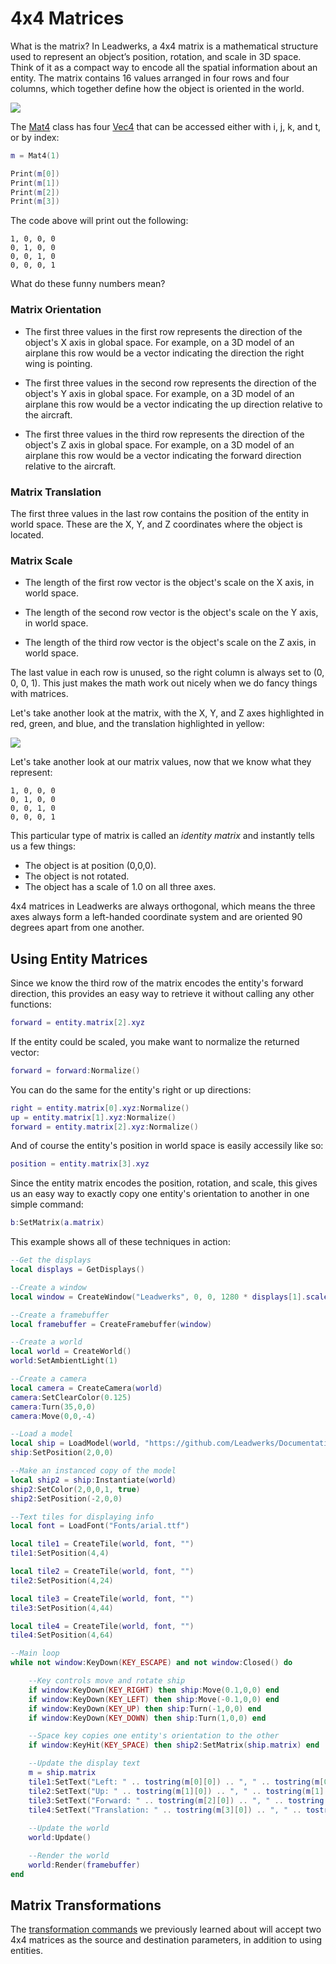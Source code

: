 # 4x4 Matrices

What is the matrix? In Leadwerks, a 4x4 matrix is a mathematical structure used to represent an object’s position, rotation, and scale in 3D space. Think of it as a compact way to encode all the spatial information about an entity. The matrix contains 16 values arranged in four rows and four columns, which together define how the object is oriented in the world.

![](https://github.com/UltraEngine/Documentation/blob/master/Images/4x4matrix1.png?raw=true)

The [Mat4](Mat4.md) class has four [Vec4](Vec4.md) that can be accessed either with i, j, k, and t, or by index:

```lua
m = Mat4(1)

Print(m[0])
Print(m[1])
Print(m[2])
Print(m[3])
```
The code above will print out the following:

```
1, 0, 0, 0
0, 1, 0, 0
0, 0, 1, 0
0, 0, 0, 1
```

What do these funny numbers mean?

### Matrix Orientation

- The first three values in the first row represents the direction of the object's X axis in global space. For example, on a 3D model of an airplane this row would be a vector indicating the direction the right wing is pointing.

- The first three values in the second row represents the direction of the object's Y axis in global space. For example, on a 3D model of an airplane this row would be a vector indicating the up direction relative to the aircraft.

- The first three values in the third row represents the direction of the object's Z axis in global space. For example, on a 3D model of an airplane this row would be a vector indicating the forward direction relative to the aircraft.

### Matrix Translation

The first three values in the last row contains the position of the entity in world space. These are the X, Y, and Z coordinates where the object is located.

### Matrix Scale

- The length of the first row vector is the object's scale on the X axis, in world space.

- The length of the second row vector is the object's scale on the Y axis, in world space.

- The length of the third row vector is the object's scale on the Z axis, in world space.

The last value in each row is unused, so the right column is always set to (0, 0, 0, 1). This just makes the math work out nicely when we do fancy things with matrices.

Let's take another look at the matrix, with the X, Y, and Z axes highlighted in red, green, and blue, and the translation highlighted in yellow:

![](https://github.com/UltraEngine/Documentation/blob/master/Images/4x4matrix.png?raw=true)

Let's take another look at our matrix values, now that we know what they represent:

```
1, 0, 0, 0
0, 1, 0, 0
0, 0, 1, 0
0, 0, 0, 1
```

This particular type of matrix is called an _identity matrix_ and instantly tells us a few things:
- The object is at position (0,0,0).
- The object is not rotated.
- The object has a scale of 1.0 on all three axes.

4x4 matrices in Leadwerks are always orthogonal, which means the three axes always form a left-handed coordinate system and are oriented 90 degrees apart from one another.

## Using Entity Matrices

Since we know the third row of the matrix encodes the entity's forward direction, this provides an easy way to retrieve it without calling any other functions:

```lua
forward = entity.matrix[2].xyz
```

If the entity could be scaled, you make want to normalize the returned vector:

```lua
forward = forward:Normalize()
```

You can do the same for the entity's right or up directions:

```lua
right = entity.matrix[0].xyz:Normalize()
up = entity.matrix[1].xyz:Normalize()
forward = entity.matrix[2].xyz:Normalize()
```

And of course the entity's position in world space is easily accessily like so:

```lua
position = entity.matrix[3].xyz
```

Since the entity matrix encodes the position, rotation, and scale, this gives us an easy way to exactly copy one entity's orientation to another in one simple command:

```lua
b:SetMatrix(a.matrix)
```

This example shows all of these techniques in action:

```lua
--Get the displays
local displays = GetDisplays()

--Create a window
local window = CreateWindow("Leadwerks", 0, 0, 1280 * displays[1].scale, 720 * displays[1].scale, displays[1], WINDOW_TITLEBAR | WINDOW_CENTER)

--Create a framebuffer
local framebuffer = CreateFramebuffer(window)

--Create a world
local world = CreateWorld()
world:SetAmbientLight(1)

--Create a camera
local camera = CreateCamera(world)
camera:SetClearColor(0.125)
camera:Turn(35,0,0)
camera:Move(0,0,-4)

--Load a model
local ship = LoadModel(world, "https://github.com/Leadwerks/Documentation/raw/refs/heads/master/Assets/Models/Spaceship/spaceship.mdl")
ship:SetPosition(2,0,0)

--Make an instanced copy of the model
local ship2 = ship:Instantiate(world)
ship2:SetColor(2,0,0,1, true)
ship2:SetPosition(-2,0,0)

--Text tiles for displaying info
local font = LoadFont("Fonts/arial.ttf")

local tile1 = CreateTile(world, font, "")
tile1:SetPosition(4,4)

local tile2 = CreateTile(world, font, "")
tile2:SetPosition(4,24)

local tile3 = CreateTile(world, font, "")
tile3:SetPosition(4,44)

local tile4 = CreateTile(world, font, "")
tile4:SetPosition(4,64)

--Main loop
while not window:KeyDown(KEY_ESCAPE) and not window:Closed() do

    --Key controls move and rotate ship
    if window:KeyDown(KEY_RIGHT) then ship:Move(0.1,0,0) end
    if window:KeyDown(KEY_LEFT) then ship:Move(-0.1,0,0) end
    if window:KeyDown(KEY_UP) then ship:Turn(-1,0,0) end
    if window:KeyDown(KEY_DOWN) then ship:Turn(1,0,0) end

	--Space key copies one entity's orientation to the other
	if window:KeyHit(KEY_SPACE) then ship2:SetMatrix(ship.matrix) end

	--Update the display text
	m = ship.matrix
	tile1:SetText("Left: " .. tostring(m[0][0]) .. ", " .. tostring(m[0][1]) .. ", " .. tostring(m[0][2]) )
	tile2:SetText("Up: " .. tostring(m[1][0]) .. ", " .. tostring(m[1][1]) .. ", " .. tostring(m[1][2]) )
	tile3:SetText("Forward: " .. tostring(m[2][0]) .. ", " .. tostring(m[2][1]) .. ", " .. tostring(m[2][2]) )
	tile4:SetText("Translation: " .. tostring(m[3][0]) .. ", " .. tostring(m[3][1]) .. ", " .. tostring(m[3][2]) )
	
    --Update the world
    world:Update()

    --Render the world
    world:Render(framebuffer)
end
```

## Matrix Transformations

The [transformation commands](3dtransform.md) we previously learned about will accept two 4x4 matrices as the source and destination parameters, in addition to using entities.
